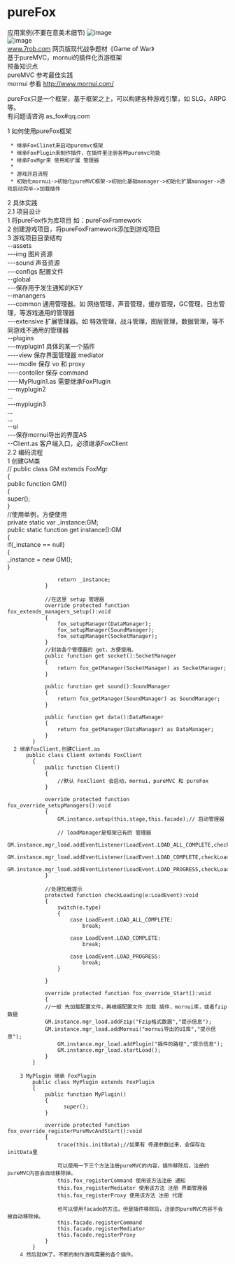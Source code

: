 # pureFox     
应用案例(不要在意美术细节)
![image](https://github.com/foxoo7/pureFox/blob/master/p1.jpg)    
![image](https://github.com/foxoo7/pureFox/blob/master/p2.jpg)    
www.7rob.com 网页版现代战争题材《Game of War》   
基于pureMVC，mornui的插件化页游框架    
 预备知识点    
  pureMVC  参考最佳实践     
  mornui   参看 http://www.mornui.com/    
  
  pureFox只是一个框架，基于框架之上，可以构建各种游戏引擎，如 SLG，ARPG 等。       
  有问题请咨询 as_fox#qq.com       

1 如何使用pureFox框架      

	 * 继承FoxClinet来启动puremvc框架      
	 * 继承FoxPlugin来制作插件，在插件里注册各种puremvc功能    
	 * 继承FoxMgr来 使用和扩展 管理器     
	 * 
	 * 游戏开启流程     
	 * 初始化mornui->初始化pureMVC框架->初始化基础manager->初始化扩展manager->游戏启动完毕->加载插件    

2 具体实践        
  2.1 项目设计      
      1 将pureFox作为库项目 如：pureFoxFramework        
      2 创建游戏项目，将pureFoxFramework添加到游戏项目        
      3 游戏项目目录结构        
        --assets        
            ---img 图片资源        
            ---sound 声音资源        
            ---configs 配置文件        
        --global        
            ---保存用于发生通知的KEY        
        --manangers        
            ---common 通用管理器。如 网络管理，声音管理，缓存管理，GC管理，日志管理，等游戏通用的管理器        
            ---extensive 扩展管理器。如 特效管理，战斗管理，图层管理，数据管理，等不同游戏不通用的管理器        
        --plugins        
            ---myplugin1 具体的某一个插件        
              ----view 保存界面管理器 mediator        
              ----modle 保存 vo 和 proxy        
              ----contoller 保存 command        
              ----MyPlugin1.as 需要继承FoxPlugin        
            ---myplugin2        
              ...        
            ---myplugin3        
              ...        
            ...        
        --ui        
            ---保存mornui导出的界面AS        
        --Client.as 客户端入口，必须继承FoxClient        
  2.2 编码流程        
      1 创建GM类     
          //
          public class GM extends FoxMgr        
        	{        
        		public function GM()        
        		{        
        			super();        
        		}        
        		//使用单例，方便使用        
        		private static var _instance:GM;        
        		public static function get instance():GM        
        		{        
        			if(_instance == null)        
        			{        
        				_instance = new GM();        	
        			}        
        			
        			return _instance;        
        		}        
        		        
        		//在这里 setup 管理器        
        		override protected function fox_extends_managers_setup():void        
        		{        
        			fox_setupManager(DataManager);        
        			fox_setupManager(SoundManager);        
        			fox_setupManager(SocketManager);        
        		}        
        		//封装各个管理器的 get，方便使用。         
        		public function get socket():SocketManager        
        		{        
        			return fox_getManager(SocketManager) as SocketManager;        
        		}        
        		
        		public function get sound():SoundManager        
        		{        
        			return fox_getManager(SoundManager) as SoundManager;        
        		}        
        		        
        		public function get data():DataManager        
        		{        
        			return fox_getManager(DataManager) as DataManager;        
        		}        
        	}        
      2 继承FoxClient,创建Client.as        
          public class Client extends FoxClient        
        	{        
        		public function Client()        
        		{        
        			//默认 FoxClient 会启动，mornui，pureMVC 和 pureFox        
        		}        
        		        
        		override protected function fox_override_setupManagers():void        
        		{        
        			GM.instance.setup(this.stage,this.facade);// 启动管理器        
        			        
        			// loadManager是框架已有的 管理器        
        			GM.instance.mgr_load.addEventListener(LoadEvent.LOAD_ALL_COMPLETE,checkLoading);        
        			GM.instance.mgr_load.addEventListener(LoadEvent.LOAD_COMPLETE,checkLoading);        
        			GM.instance.mgr_load.addEventListener(LoadEvent.LOAD_PROGRESS,checkLoading);        
        		}        
        		        
        		//处理加载提示        
        		protected function checkLoading(e:LoadEvent):void        
        		{        
        			switch(e.type)        
        			{        
        				case LoadEvent.LOAD_ALL_COMPLETE:        
        					break;        
        				        
        				case LoadEvent.LOAD_COMPLETE:        
        					break;        
        				        
        				case LoadEvent.LOAD_PROGRESS:        
        					break;        
        			}        
        			        
        		}        
        		
        		override protected function fox_override_Start():void        
        		{        
        		//一般 先加载配置文件，再根据配置文件 加载 插件，mornui库，或者fzip数据        
        	  	GM.instance.mgr_load.addFzip("Fzip格式数据","提示信息");        
        	  	GM.instance.mgr_load.addMornui("mornui导出的UI库","提示信息");        
        			GM.instance.mgr_load.addPlugin("插件的路径","提示信息");        
        			GM.instance.mgr_load.startLoad();        
        		}        
        	}        
        	        
        3 MyPlugin 继承 FoxPlugin        
            public class MyPlugin extends FoxPlugin        
          	{        
          		public function MyPlugin()        
          		{        
          			  super();        
          		}        
          		        
          		override protected function fox_override_registerPureMvcAndStart():void        
          		{        
          			trace(this.initData);//如果有 传递参数过来，会保存在 initData里        
          			        
          			可以使用一下三个方法注册pureMVC的内容，插件移除后，注册的pureMVC内容会自动移除掉。        
          			this.fox_registerCommand 使用该方法注册 通知        
          			this.fox_registerMediator 使用该方法 注册 界面管理器        
          			this.fox_registerProxy 使用该方法 注册 代理        
          			        
          			也可以使用facade的方法，但是插件移除后，注册的pureMVC内容不会被自动移除掉。
          			this.facade.registerCommand
          			this.facade.registerMediator
          			this.facade.registerProxy
          		}        
          	}        
        4 然后就OK了。不断的制作游戏需要的各个插件。
